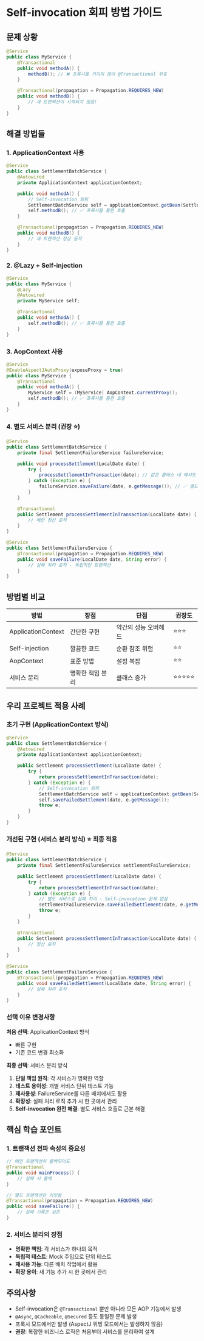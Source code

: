 # Self-invocation 회피 방법 가이드

## 문제 상황
```java
@Service
public class MyService {
    @Transactional
    public void methodA() {
        methodB(); // ❌ 프록시를 거치지 않아 @Transactional 무효
    }

    @Transactional(propagation = Propagation.REQUIRES_NEW)
    public void methodB() {
        // 새 트랜잭션이 시작되지 않음!
    }
}
```

## 해결 방법들

### 1. ApplicationContext 사용
```java
@Service
public class SettlementBatchService {
    @Autowired
    private ApplicationContext applicationContext;

    public void methodA() {
        // Self-invocation 회피
        SettlementBatchService self = applicationContext.getBean(SettlementBatchService.class);
        self.methodB(); // ✅ 프록시를 통한 호출
    }

    @Transactional(propagation = Propagation.REQUIRES_NEW)
    public void methodB() {
        // 새 트랜잭션 정상 동작
    }
}
```

### 2. @Lazy + Self-injection
```java
@Service
public class MyService {
    @Lazy
    @Autowired
    private MyService self;

    @Transactional
    public void methodA() {
        self.methodB(); // ✅ 프록시를 통한 호출
    }
}
```

### 3. AopContext 사용
```java
@Service
@EnableAspectJAutoProxy(exposeProxy = true)
public class MyService {
    @Transactional
    public void methodA() {
        MyService self = (MyService) AopContext.currentProxy();
        self.methodB(); // ✅ 프록시를 통한 호출
    }
}
```

### 4. 별도 서비스 분리 (권장 ⭐)
```java
@Service
public class SettlementBatchService {
    private final SettlementFailureService failureService;

    public void processSettlement(LocalDate date) {
        try {
            processSettlementInTransaction(date); // 같은 클래스 내 메서드
        } catch (Exception e) {
            failureService.saveFailure(date, e.getMessage()); // ✅ 별도 서비스 호출
        }
    }

    @Transactional
    public Settlement processSettlementInTransaction(LocalDate date) {
        // 메인 정산 로직
    }
}

@Service
public class SettlementFailureService {
    @Transactional(propagation = Propagation.REQUIRES_NEW)
    public void saveFailure(LocalDate date, String error) {
        // 실패 처리 로직 - 독립적인 트랜잭션
    }
}
```

## 방법별 비교

| 방법 | 장점 | 단점 | 권장도 |
|------|------|------|--------|
| ApplicationContext | 간단한 구현 | 약간의 성능 오버헤드 | ⭐⭐⭐ |
| Self-injection | 깔끔한 코드 | 순환 참조 위험 | ⭐⭐ |
| AopContext | 표준 방법 | 설정 복잡 | ⭐⭐ |
| 서비스 분리 | 명확한 책임 분리 | 클래스 증가 | ⭐⭐⭐⭐⭐ |

## 우리 프로젝트 적용 사례

### 초기 구현 (ApplicationContext 방식)
```java
@Service
public class SettlementBatchService {
    @Autowired
    private ApplicationContext applicationContext;

    public Settlement processSettlement(LocalDate date) {
        try {
            return processSettlementInTransaction(date);
        } catch (Exception e) {
            // Self-invocation 회피
            SettlementBatchService self = applicationContext.getBean(SettlementBatchService.class);
            self.saveFailedSettlement(date, e.getMessage());
            throw e;
        }
    }
}
```

### 개선된 구현 (서비스 분리 방식) ⭐ 최종 적용
```java
@Service
public class SettlementBatchService {
    private final SettlementFailureService settlementFailureService;

    public Settlement processSettlement(LocalDate date) {
        try {
            return processSettlementInTransaction(date);
        } catch (Exception e) {
            // 별도 서비스로 실패 처리 - Self-invocation 문제 없음
            settlementFailureService.saveFailedSettlement(date, e.getMessage());
            throw e;
        }
    }

    @Transactional
    public Settlement processSettlementInTransaction(LocalDate date) {
        // 정산 로직
    }
}

@Service
public class SettlementFailureService {
    @Transactional(propagation = Propagation.REQUIRES_NEW)
    public void saveFailedSettlement(LocalDate date, String error) {
        // 실패 처리 로직
    }
}
```

### 선택 이유 변경사항

**처음 선택**: ApplicationContext 방식
- 빠른 구현
- 기존 코드 변경 최소화

**최종 선택**: 서비스 분리 방식
1. **단일 책임 원칙**: 각 서비스가 명확한 역할
2. **테스트 용이성**: 개별 서비스 단위 테스트 가능
3. **재사용성**: FailureService를 다른 배치에서도 활용
4. **확장성**: 실패 처리 로직 추가 시 한 곳에서 관리
5. **Self-invocation 완전 해결**: 별도 서비스 호출로 근본 해결

## 핵심 학습 포인트

### 1. 트랜잭션 전파 속성의 중요성
```java
// 메인 트랜잭션이 롤백되어도
@Transactional
public void mainProcess() {
    // 실패 시 롤백
}

// 별도 트랜잭션은 커밋됨
@Transactional(propagation = Propagation.REQUIRES_NEW)
public void saveFailure() {
    // 실패 기록은 보존
}
```

### 2. 서비스 분리의 장점
- **명확한 책임**: 각 서비스가 하나의 목적
- **독립적 테스트**: Mock 주입으로 단위 테스트
- **재사용 가능**: 다른 배치 작업에서 활용
- **확장 용이**: 새 기능 추가 시 한 곳에서 관리

## 주의사항
- Self-invocation은 `@Transactional` 뿐만 아니라 모든 AOP 기능에서 발생
- `@Async`, `@Cacheable`, `@Secured` 등도 동일한 문제 발생
- 프록시 모드에서만 발생 (AspectJ 위빙 모드에서는 발생하지 않음)
- **권장**: 복잡한 비즈니스 로직은 처음부터 서비스를 분리하여 설계